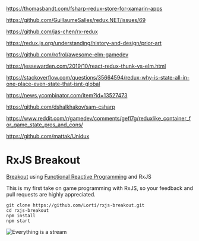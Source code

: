 https://thomasbandt.com/fsharp-redux-store-for-xamarin-apps

https://github.com/GuillaumeSalles/redux.NET/issues/69

https://github.com/jas-chen/rx-redux

https://redux.js.org/understanding/history-and-design/prior-art

https://github.com/rofrol/awesome-elm-gamedev

https://jessewarden.com/2019/10/react-redux-thunk-vs-elm.html

https://stackoverflow.com/questions/35664594/redux-why-is-state-all-in-one-place-even-state-that-isnt-global

https://news.ycombinator.com/item?id=13527473

https://github.com/dshalkhakov/sam-csharp

https://www.reddit.com/r/gamedev/comments/gefl7g/reduxlike_container_for_game_state_pros_and_cons/

https://github.com/mattak/Unidux

# RxJS Breakout

[Breakout](https://en.wikipedia.org/wiki/Breakout_(video_game)) using [Functional Reactive Programming](https://gist.github.com/staltz/868e7e9bc2a7b8c1f754) and RxJS

This is my first take on game programming with RxJS, so your feedback and pull requests are highly appreciated.

```
git clone https://github.com/Lorti/rxjs-breakout.git
cd rxjs-breakout
npm install
npm start
```

![Everything is a stream](https://camo.githubusercontent.com/e581baffb3db3e4f749350326af32de8d5ba4363/687474703a2f2f692e696d6775722e636f6d2f4149696d5138432e6a7067)
